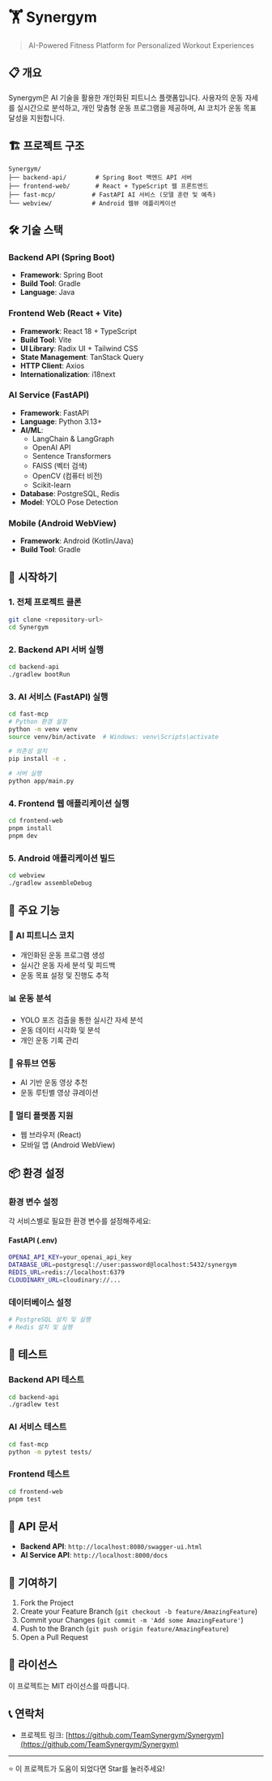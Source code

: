 # 🏋️ Synergym

> AI-Powered Fitness Platform for Personalized Workout Experiences

## 📋 개요

Synergym은 AI 기술을 활용한 개인화된 피트니스 플랫폼입니다. 사용자의 운동 자세를 실시간으로 분석하고, 개인 맞춤형 운동 프로그램을 제공하며, AI 코치가 운동 목표 달성을 지원합니다.

## 🏗️ 프로젝트 구조

```
Synergym/
├── backend-api/        # Spring Boot 백엔드 API 서버
├── frontend-web/       # React + TypeScript 웹 프론트엔드
├── fast-mcp/          # FastAPI AI 서비스 (모델 훈련 및 예측)
└── webview/           # Android 웹뷰 애플리케이션
```

## 🛠️ 기술 스택

### Backend API (Spring Boot)
- **Framework**: Spring Boot
- **Build Tool**: Gradle
- **Language**: Java

### Frontend Web (React + Vite)
- **Framework**: React 18 + TypeScript
- **Build Tool**: Vite
- **UI Library**: Radix UI + Tailwind CSS
- **State Management**: TanStack Query
- **HTTP Client**: Axios
- **Internationalization**: i18next

### AI Service (FastAPI)
- **Framework**: FastAPI
- **Language**: Python 3.13+
- **AI/ML**: 
  - LangChain & LangGraph
  - OpenAI API
  - Sentence Transformers
  - FAISS (벡터 검색)
  - OpenCV (컴퓨터 비전)
  - Scikit-learn
- **Database**: PostgreSQL, Redis
- **Model**: YOLO Pose Detection

### Mobile (Android WebView)
- **Framework**: Android (Kotlin/Java)
- **Build Tool**: Gradle

## 🚀 시작하기

### 1. 전체 프로젝트 클론

```bash
git clone <repository-url>
cd Synergym
```

### 2. Backend API 서버 실행

```bash
cd backend-api
./gradlew bootRun
```

### 3. AI 서비스 (FastAPI) 실행

```bash
cd fast-mcp
# Python 환경 설정
python -m venv venv
source venv/bin/activate  # Windows: venv\Scripts\activate

# 의존성 설치
pip install -e .

# 서버 실행
python app/main.py
```

### 4. Frontend 웹 애플리케이션 실행

```bash
cd frontend-web
pnpm install
pnpm dev
```

### 5. Android 애플리케이션 빌드

```bash
cd webview
./gradlew assembleDebug
```

## 🌟 주요 기능

### 🎯 AI 피트니스 코치
- 개인화된 운동 프로그램 생성
- 실시간 운동 자세 분석 및 피드백
- 운동 목표 설정 및 진행도 추적

### 📊 운동 분석
- YOLO 포즈 검출을 통한 실시간 자세 분석
- 운동 데이터 시각화 및 분석
- 개인 운동 기록 관리

### 🎥 유튜브 연동
- AI 기반 운동 영상 추천
- 운동 루틴별 영상 큐레이션

### 📱 멀티 플랫폼 지원
- 웹 브라우저 (React)
- 모바일 앱 (Android WebView)

## 📦 환경 설정

### 환경 변수 설정

각 서비스별로 필요한 환경 변수를 설정해주세요:

#### FastAPI (.env)
```bash
OPENAI_API_KEY=your_openai_api_key
DATABASE_URL=postgresql://user:password@localhost:5432/synergym
REDIS_URL=redis://localhost:6379
CLOUDINARY_URL=cloudinary://...
```

### 데이터베이스 설정

```bash
# PostgreSQL 설치 및 실행
# Redis 설치 및 실행
```

## 🧪 테스트

### Backend API 테스트
```bash
cd backend-api
./gradlew test
```

### AI 서비스 테스트
```bash
cd fast-mcp
python -m pytest tests/
```

### Frontend 테스트
```bash
cd frontend-web
pnpm test
```

## 📱 API 문서

- **Backend API**: `http://localhost:8080/swagger-ui.html`
- **AI Service API**: `http://localhost:8000/docs`

## 🤝 기여하기

1. Fork the Project
2. Create your Feature Branch (`git checkout -b feature/AmazingFeature`)
3. Commit your Changes (`git commit -m 'Add some AmazingFeature'`)
4. Push to the Branch (`git push origin feature/AmazingFeature`)
5. Open a Pull Request

## 📝 라이선스

이 프로젝트는 MIT 라이선스를 따릅니다.

## 📞 연락처

- 프로젝트 링크: [https://github.com/TeamSynergym/Synergym](https://github.com/TeamSynergym/Synergym)

---

⭐ 이 프로젝트가 도움이 되었다면 Star를 눌러주세요!
